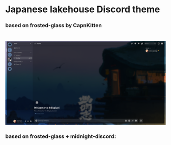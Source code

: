 # Japanese lakehouse Discord theme

### based on frosted-glass by CapnKitten

# 
![Alt text](theme.png) 

### based on frosted-glass + midnight-discord:
